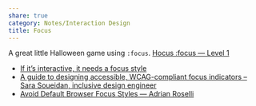 ```yaml
---
share: true
category: Notes/Interaction Design
title: Focus
---
```


A great little Halloween game using `:focus`.
[Hocus :focus — Level 1](https://focus.hteumeuleu.com/)

- [If it’s interactive, it needs a focus style](https://noti.st/ericwbailey/TcMJFP/if-it-s-interactive-it-needs-a-focus-style#spQlg5h)
- [A guide to designing accessible, WCAG-compliant focus indicators – Sara Soueidan, inclusive design engineer](https://www.sarasoueidan.com/blog/focus-indicators/)
- [Avoid Default Browser Focus Styles — Adrian Roselli](https://adrianroselli.com/2017/02/avoid-default-browser-focus-styles.html)